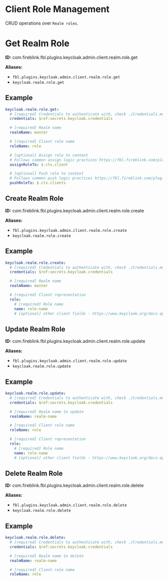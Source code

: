 # Client Role Management

CRUD operations over `Realm roles`.

# Get Realm Role

**ID:** com.fireblink.fbl.plugins.keycloak.admin.client.realm.role.get

**Aliases:**

- `fbl.plugins.keycloak.admin.client.realm.role.get`
- `keycloak.realm.role.get`

## Example

```yaml
keycloak.realm.role.get:
  # [required] Credentials to authenticate with, check ./Credentials.md for more information
  credentials: $ref:secrets.keycloak.credentials

  # [required] Realm name
  realmName: master

  # [required] Client role name
  roleName: role

  # [optional] Assign role to context
  # Follows common assign logic practices https://fbl.fireblink.com/plugins/common#assign-to
  assignRoleTo: $.ctx.client

  # [optional] Push role to context
  # Follows common push logic practices https://fbl.fireblink.com/plugins/common#push-to
  pushRoleTo: $.ctx.clients
```

## Create Realm Role

**ID:** com.fireblink.fbl.plugins.keycloak.admin.client.realm.role.create

**Aliases:**

- `fbl.plugins.keycloak.admin.client.realm.role.create`
- `keycloak.realm.role.create`

## Example

```yaml
keycloak.realm.role.create:
  # [required] Credentials to authenticate with, check ./Credentials.md for more information
  credentials: $ref:secrets.keycloak.credentials

  # [required] Realm name
  realmName: master

  # [required] Client representation
  role:
    # [required] Role name
    name: role-name
    # [optional] other client fields - https://www.keycloak.org/docs-api/6.0/rest-api/index.html#_rolerepresentation
```

## Update Realm Role

**ID:** com.fireblink.fbl.plugins.keycloak.admin.client.realm.role.update

**Aliases:**

- `fbl.plugins.keycloak.admin.client.realm.role.update`
- `keycloak.realm.role.update`

## Example

```yaml
keycloak.realm.role.update:
  # [required] Credentials to authenticate with, check ./Credentials.md for more information
  credentials: $ref:secrets.keycloak.credentials

  # [required] Realm name to update
  realmName: realm-name

  # [required] Client role name
  roleName: role

  # [required] Client representation
  role:
    # [required] Role name
    name: role-name
    # [optional] other client fields - https://www.keycloak.org/docs-api/6.0/rest-api/index.html#_rolerepresentation
```

## Delete Realm Role

**ID:** com.fireblink.fbl.plugins.keycloak.admin.client.realm.role.delete

**Aliases:**

- `fbl.plugins.keycloak.admin.client.realm.role.delete`
- `keycloak.realm.role.delete`

## Example

```yaml
keycloak.realm.role.delete:
  # [required] Credentials to authenticate with, check ./Credentials.md for more information
  credentials: $ref:secrets.keycloak.credentials

  # [required] Realm name to delete
  realmName: realm-name

  # [required] Client role name
  roleName: role
```
